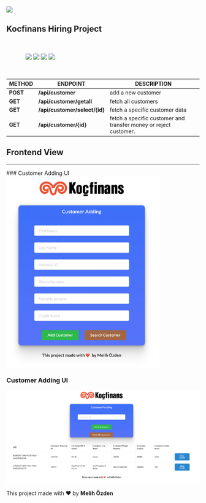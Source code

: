 <div>
    <img align="center" src="https://mobilweb.kocfinans.com.tr/images/logo.png" />
</div>

## Kocfinans Hiring Project

<div style="margin:50px">
    <img align="center" src="https://www.docker.com/sites/default/files/d8/2019-07/vertical-logo-monochromatic.png" width=100px  />
    <img align="center" src="https://logos-download.com/wp-content/uploads/2016/10/Java_logo_icon.png" width=200px />
    <img align="center" src="https://seeklogo.com/images/S/spring-logo-9A2BC78AAF-seeklogo.com.png" width=100px />
    <img align="center" src="https://www.enterprisedb.com/sites/default/files/logo-postgresql-700x500.png" width=140px />
</div>

| METHOD | ENDPOINT | DESCRIPTION |
| ------ | -------- | ----------- |
| **POST** | **/api/customer** | add a new customer
| **GET** | **/api/customer/getall** | fetch all customers 
| **GET** | **/api/customer/select/{id}** | fetch a specific customer data 
| **GET** | **/api/customer/{id}** | fetch a specific customer and transfer money or reject customer.

## Frontend View
<hr/>
### Customer Adding UI
<img align="center" src="./src/main/frontend/src/img/addCustomer.png" width="400" height="500"/>

### Customer Adding UI
<img align="center" src="./src/main/frontend/src/img/searchCustomer.png"/>

This project made with :heart: by **Melih Özden**
